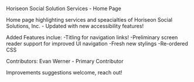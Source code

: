Horiseon Social Solution Services - Home Page

Home page highlighting services and speacialties of Horiseon Social Solutions, Inc.  - Updated with new accessibility features!

Added Features inclue:
    -Titling for navigation links!
    -Preliminary screen reader support for improved UI navigation
    -Fresh new stylings
    -Re-ordered CSS 

Contributors: 
Evan Werner - Primary Contributor

Improvements suggestions welcome, reach out!
